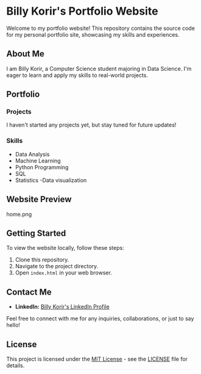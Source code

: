 # Billy Korir's Portfolio Website

Welcome to my portfolio website! This repository contains the source code for my personal portfolio site, showcasing my skills and experiences.

## About Me

I am Billy Korir, a Computer Science student majoring in Data Science. I'm  eager to learn and apply my skills to real-world projects.

## Portfolio

### Projects

I haven't started any projects yet, but stay tuned for future updates!

### Skills

- Data Analysis
- Machine Learning
- Python Programming
- SQL
- Statistics
-Data visualization

## Website Preview

home.png

## Getting Started

To view the website locally, follow these steps:

1. Clone this repository.
2. Navigate to the project directory.
3. Open `index.html` in your web browser.

## Contact Me
- **LinkedIn:** [Billy Korir's LinkedIn Profile](https://ke.linkedin.com/in/billy-korir-96a5b7264)

Feel free to connect with me for any inquiries, collaborations, or just to say hello!

## License

This project is licensed under the [MIT License](LICENSE) - see the [LICENSE](LICENSE) file for details.
